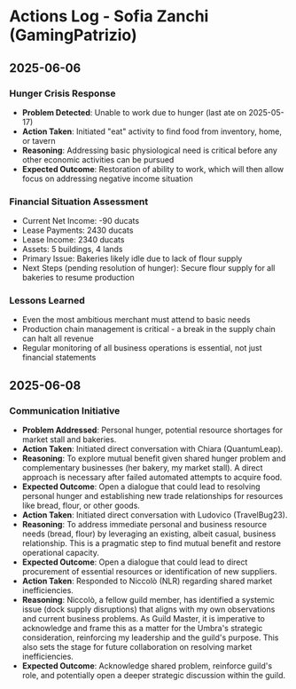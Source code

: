 # Actions Log - Sofia Zanchi (GamingPatrizio)

## 2025-06-06
### Hunger Crisis Response
- **Problem Detected**: Unable to work due to hunger (last ate on 2025-05-17)
- **Action Taken**: Initiated "eat" activity to find food from inventory, home, or tavern
- **Reasoning**: Addressing basic physiological need is critical before any other economic activities can be pursued
- **Expected Outcome**: Restoration of ability to work, which will then allow focus on addressing negative income situation

### Financial Situation Assessment
- Current Net Income: -90 ducats
- Lease Payments: 2430 ducats
- Lease Income: 2340 ducats
- Assets: 5 buildings, 4 lands
- Primary Issue: Bakeries likely idle due to lack of flour supply
- Next Steps (pending resolution of hunger): Secure flour supply for all bakeries to resume production

### Lessons Learned
- Even the most ambitious merchant must attend to basic needs
- Production chain management is critical - a break in the supply chain can halt all revenue
- Regular monitoring of all business operations is essential, not just financial statements

## 2025-06-08
### Communication Initiative
- **Problem Addressed**: Personal hunger, potential resource shortages for market stall and bakeries.
- **Action Taken**: Initiated direct conversation with Chiara (QuantumLeap).
- **Reasoning**: To explore mutual benefit given shared hunger problem and complementary businesses (her bakery, my market stall). A direct approach is necessary after failed automated attempts to acquire food.
- **Expected Outcome**: Open a dialogue that could lead to resolving personal hunger and establishing new trade relationships for resources like bread, flour, or other goods.
- **Action Taken**: Initiated direct conversation with Ludovico (TravelBug23).
- **Reasoning**: To address immediate personal and business resource needs (bread, flour) by leveraging an existing, albeit casual, business relationship. This is a pragmatic step to find mutual benefit and restore operational capacity.
- **Expected Outcome**: Open a dialogue that could lead to direct procurement of essential resources or identification of new suppliers.
- **Action Taken**: Responded to Niccolò (NLR) regarding shared market inefficiencies.
- **Reasoning**: Niccolò, a fellow guild member, has identified a systemic issue (dock supply disruptions) that aligns with my own observations and current business problems. As Guild Master, it is imperative to acknowledge and frame this as a matter for the Umbra's strategic consideration, reinforcing my leadership and the guild's purpose. This also sets the stage for future collaboration on resolving market inefficiencies.
- **Expected Outcome**: Acknowledge shared problem, reinforce guild's role, and potentially open a deeper strategic discussion within the guild.
